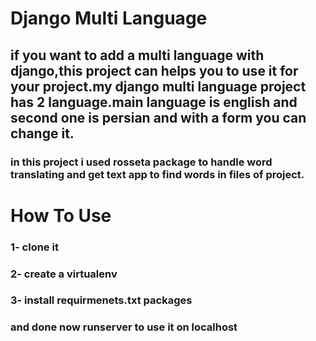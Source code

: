 # Django Multi Language
## if you want to add a multi language with django,this project can helps you to use it for your project.my django multi language project has 2 language.main language is english and second one is persian and with a form you can change it.
### in this project i used rosseta package to handle word translating and get text app to find words in files of project.
# How To Use
### 1- clone it
### 2- create a virtualenv
### 3- install requirmenets.txt packages
### and done now runserver to use it on localhost
